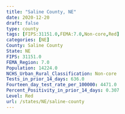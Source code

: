 ```yaml
---
title: "Saline County, NE"
date: 2020-12-20
draft: false
type: county
tags: [FIPS:31151.0,FEMA:7.0,Non-core,Red]
categories: [NE]
County: Saline County
State: NE
FIPS: 31151.0
FEMA_Region: 7.0
Population: 14224.0
NCHS_Urban_Rural_Classification: Non-core
Tests_in_prior_14_days: 636.0
Fourteen_day_test_rate_per_100000: 4471.0
Percent_Positivity_in_prior_14_days: 0.307
Level: Red
url: /states/NE/saline-county
---
```



